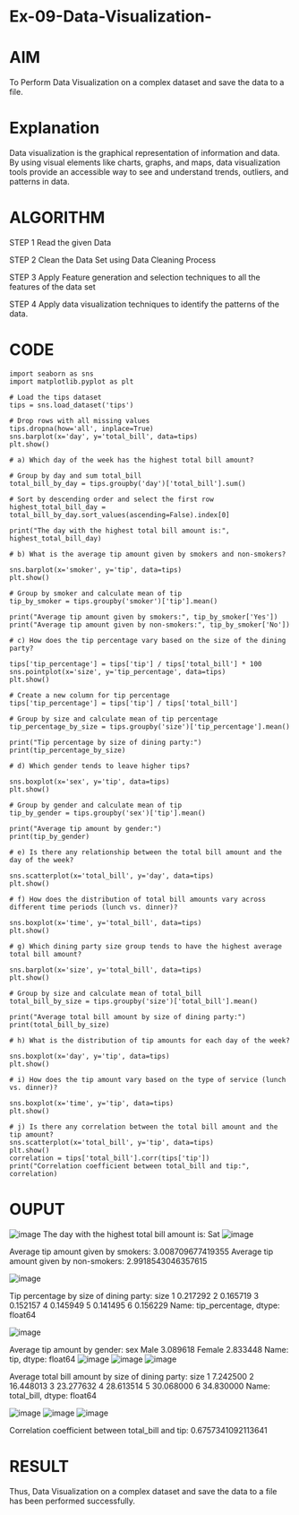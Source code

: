 # Ex-09-Data-Visualization-
# AIM
To Perform Data Visualization on a complex dataset and save the data to a file.

# Explanation
Data visualization is the graphical representation of information and data. By using visual elements like charts, graphs, and maps, data visualization tools provide an accessible way to see and understand trends, outliers, and patterns in data.

# ALGORITHM
STEP 1
Read the given Data

STEP 2
Clean the Data Set using Data Cleaning Process

STEP 3
Apply Feature generation and selection techniques to all the features of the data set

STEP 4
Apply data visualization techniques to identify the patterns of the data.

# CODE
```
import seaborn as sns
import matplotlib.pyplot as plt

# Load the tips dataset
tips = sns.load_dataset('tips')

# Drop rows with all missing values
tips.dropna(how='all', inplace=True)
sns.barplot(x='day', y='total_bill', data=tips)
plt.show()

# a) Which day of the week has the highest total bill amount?

# Group by day and sum total_bill
total_bill_by_day = tips.groupby('day')['total_bill'].sum()

# Sort by descending order and select the first row
highest_total_bill_day = total_bill_by_day.sort_values(ascending=False).index[0]

print("The day with the highest total bill amount is:", highest_total_bill_day)

# b) What is the average tip amount given by smokers and non-smokers?

sns.barplot(x='smoker', y='tip', data=tips)
plt.show()

# Group by smoker and calculate mean of tip
tip_by_smoker = tips.groupby('smoker')['tip'].mean()

print("Average tip amount given by smokers:", tip_by_smoker['Yes'])
print("Average tip amount given by non-smokers:", tip_by_smoker['No'])

# c) How does the tip percentage vary based on the size of the dining party?

tips['tip_percentage'] = tips['tip'] / tips['total_bill'] * 100
sns.pointplot(x='size', y='tip_percentage', data=tips)
plt.show()

# Create a new column for tip percentage
tips['tip_percentage'] = tips['tip'] / tips['total_bill']

# Group by size and calculate mean of tip percentage
tip_percentage_by_size = tips.groupby('size')['tip_percentage'].mean()

print("Tip percentage by size of dining party:")
print(tip_percentage_by_size)

# d) Which gender tends to leave higher tips?

sns.boxplot(x='sex', y='tip', data=tips)
plt.show()

# Group by gender and calculate mean of tip
tip_by_gender = tips.groupby('sex')['tip'].mean()

print("Average tip amount by gender:")
print(tip_by_gender)

# e) Is there any relationship between the total bill amount and the day of the week?

sns.scatterplot(x='total_bill', y='day', data=tips)
plt.show()

# f) How does the distribution of total bill amounts vary across different time periods (lunch vs. dinner)?

sns.boxplot(x='time', y='total_bill', data=tips)
plt.show()

# g) Which dining party size group tends to have the highest average total bill amount?

sns.barplot(x='size', y='total_bill', data=tips)
plt.show()

# Group by size and calculate mean of total_bill
total_bill_by_size = tips.groupby('size')['total_bill'].mean()

print("Average total bill amount by size of dining party:")
print(total_bill_by_size)

# h) What is the distribution of tip amounts for each day of the week?

sns.boxplot(x='day', y='tip', data=tips)
plt.show()

# i) How does the tip amount vary based on the type of service (lunch vs. dinner)?

sns.boxplot(x='time', y='tip', data=tips)
plt.show()

# j) Is there any correlation between the total bill amount and the tip amount?
sns.scatterplot(x='total_bill', y='tip', data=tips)
plt.show()
correlation = tips['total_bill'].corr(tips['tip'])
print("Correlation coefficient between total_bill and tip:", correlation)
```
# OUPUT
![image](https://github.com/yuvabharathib/Ex-08-Data-Visualization_1/assets/113497404/37638b32-e732-4982-8b7f-5a9600deb722)
 The day with the highest total bill amount is: Sat 
 ![image](https://github.com/yuvabharathib/Ex-08-Data-Visualization_1/assets/113497404/9dbf3467-80f6-4d87-ac2b-757e4ae1b9fb)


Average tip amount given by smokers: 3.008709677419355 Average tip amount given by non-smokers: 2.9918543046357615

![image](https://github.com/yuvabharathib/Ex-08-Data-Visualization_1/assets/113497404/d38430b0-d625-4d44-b369-6e2743a9f7a0)

Tip percentage by size of dining party: size 1 0.217292 2 0.165719 3 0.152157 4 0.145949 
5 0.141495 6 0.156229 Name: tip_percentage, dtype: float64

![image](https://github.com/yuvabharathib/Ex-08-Data-Visualization_1/assets/113497404/1636dba6-5556-4fd3-8dd8-830d05158688)

Average tip amount by gender: sex Male 3.089618 Female 2.833448 Name: tip, dtype: float64
![image](https://github.com/yuvabharathib/Ex-08-Data-Visualization_1/assets/113497404/24523b15-81e4-40e3-ad28-5ed4080fd751)
![image](https://github.com/yuvabharathib/Ex-08-Data-Visualization_1/assets/113497404/4facd5fe-e38c-4e31-ab3f-ad49d748d112)
![image](https://github.com/yuvabharathib/Ex-08-Data-Visualization_1/assets/113497404/6969b66b-029c-4e9d-b7a6-96f79489ffff)


 Average total bill amount by size of dining party: size 1 7.242500 2 16.448013 3 23.277632 4 28.613514
 5 30.068000 6 34.830000 Name: total_bill, dtype: float64

![image](https://github.com/yuvabharathib/Ex-08-Data-Visualization_1/assets/113497404/e0da1ea1-ed03-4116-acd1-dcb4118bbb4e)
![image](https://github.com/yuvabharathib/Ex-08-Data-Visualization_1/assets/113497404/542e1fe5-ec85-4f82-add5-ca8798522511)
![image](https://github.com/yuvabharathib/Ex-08-Data-Visualization_1/assets/113497404/e6407bc8-9772-4bfc-9205-6812bac5aebe)

Correlation coefficient between total_bill and tip: 0.6757341092113641

# RESULT
Thus, Data Visualization on a complex dataset and save the data to a file has been performed successfully.

